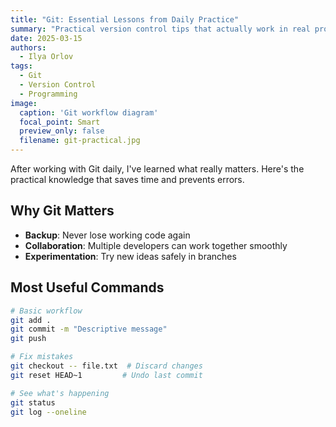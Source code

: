 ```yaml
---
title: "Git: Essential Lessons from Daily Practice"
summary: "Practical version control tips that actually work in real projects."
date: 2025-03-15
authors:
  - Ilya Orlov
tags:
  - Git
  - Version Control
  - Programming
image:
  caption: 'Git workflow diagram'
  focal_point: Smart
  preview_only: false
  filename: git-practical.jpg
---
```


After working with Git daily, I've learned what really matters. Here's the practical knowledge that saves time and prevents errors.

## Why Git Matters

- **Backup**: Never lose working code again
- **Collaboration**: Multiple developers can work together smoothly  
- **Experimentation**: Try new ideas safely in branches

## Most Useful Commands

```bash
# Basic workflow
git add .
git commit -m "Descriptive message"
git push

# Fix mistakes
git checkout -- file.txt  # Discard changes
git reset HEAD~1         # Undo last commit

# See what's happening
git status
git log --oneline
